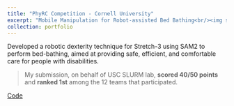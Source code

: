 ```yaml
---
title: "PhyRC Competition - Cornell University"
excerpt: "Mobile Manipulation for Robot-assisted Bed Bathing<br/><img src='/images/portfolio_images/Phyrc.png'>"
collection: portfolio
---
```


Developed a robotic dexterity technique for Stretch-3 using SAM2 to perform bed-bathing, aimed at providing safe, efficient, and comfortable care for people with disabilities.
> My submission, on behalf of USC SLURM lab, **scored 40/50 points** and **ranked 1st** among the 12 teams that participated.

[Code](https://github.com/rajas1310/PhyRC/blob/new_locomotion/template/test_bathing-rajas.py)